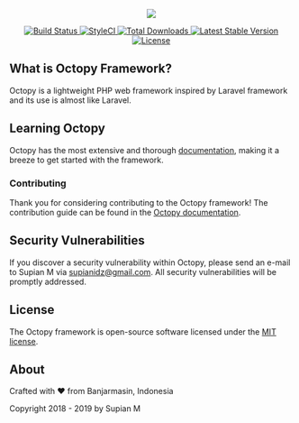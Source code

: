 <p align="center">
	<img src="http://www.octopy.xyz/wp-content/uploads/2019/01/logo.png">
</p>

<p align="center">
	<a href="https://travis-ci.org/SupianIDz/OctopyFramework">
		<img src="https://travis-ci.org/SupianIDz/OctopyFramework.svg?branch=master" alt="Build Status">
	</a>
	<a href="https://github.styleci.io/repos/179120121">
		<img src="https://github.styleci.io/repos/179120121/shield?branch=master&style=flat" alt="StyleCI">
	</a>
	<a href="https://packagist.org/packages/supianidz/octopyframework">
		<img src="https://poser.pugx.org/supianidz/octopyframework/d/total.svg" alt="Total Downloads">
	</a>
	<a href="https://packagist.org/packages/supianidz/octopyframework">
		<img src="https://poser.pugx.org/supianidz/octopyframework/v/stable.svg" alt="Latest Stable Version">
	</a>
	<a href="https://packagist.org/packages/supianidz/octopyframework">
		<img src="https://poser.pugx.org/supianidz/octopyframework/license.svg" alt="License">
	</a>
</p>

## What is Octopy Framework?

Octopy is a lightweight PHP web framework inspired by Laravel framework and its use is almost like Laravel.

## Learning Octopy

Octopy has the most extensive and thorough [documentation](https://framework.octopy.xyz/docs/welcome/), making it a breeze to get started with the framework.

### Contributing

Thank you for considering contributing to the Octopy framework! The contribution guide can be found in the [Octopy documentation](https://framework.octopy.xyz/docs/contribution/).

## Security Vulnerabilities

If you discover a security vulnerability within Octopy, please send an e-mail to Supian M via [supianidz@gmail.com](mailto:supianidz@gmail.com). All security vulnerabilities will be promptly addressed.

## License

The Octopy framework is open-source software licensed under the [MIT license](https://opensource.org/licenses/MIT).

## About

Crafted with :heart: from Banjarmasin, Indonesia

Copyright 2018 - 2019 by Supian M